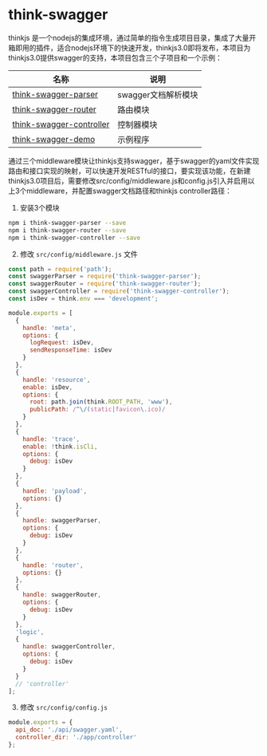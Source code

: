 # think-swagger

thinkjs 是一个nodejs的集成环境，通过简单的指令生成项目目录，集成了大量开箱即用的插件，适合nodejs环境下的快速开发，thinkjs3.0即将发布，本项目为thinkjs3.0提供swagger的支持，本项目包含三个子项目和一个示例：

| 名称 | 说明 |  
| --- | --- |  
| [think-swagger-parser](https://github.com/libery/think-swagger-parser) | swagger文档解析模块 |  
| [think-swagger-router](https://github.com/libery/think-swagger-router) | 路由模块 | 
| [think-swagger-controller](https://github.com/libery/think-swagger-controller) | 控制器模块 | 
| [think-swagger-demo](https://github.com/libery/think-swagger-demo) | 示例程序 | 

通过三个middleware模块让thinkjs支持swagger，基于swagger的yaml文件实现路由和接口实现的映射，可以快速开发RESTful的接口，要实现该功能，在新建thinkjs3.0项目后，需要修改src/config/middleware.js和config.js引入并启用以上3个middleware，并配置swagger文档路径和thinkjs controller路径：

1. 安装3个模块

```sh
npm i think-swagger-parser --save
npm i think-swagger-router --save
npm i think-swagger-controller --save
```
2. 修改 `src/config/middleware.js` 文件  

```js
const path = require('path');
const swaggerParser = require('think-swagger-parser');
const swaggerRouter = require('think-swagger-router');
const swaggerController = require('think-swagger-controller');
const isDev = think.env === 'development';

module.exports = [
  {
    handle: 'meta',
    options: {
      logRequest: isDev,
      sendResponseTime: isDev
    }
  },
  {
    handle: 'resource',
    enable: isDev,
    options: {
      root: path.join(think.ROOT_PATH, 'www'),
      publicPath: /^\/(static|favicon\.ico)/
    }
  },
  {
    handle: 'trace',
    enable: !think.isCli,
    options: {
      debug: isDev
    }
  },
  {
    handle: 'payload',
    options: {}
  },
  {
    handle: swaggerParser,
    options: {
      debug: isDev
    }
  },
  {
    handle: 'router',
    options: {}
  },
  {
    handle: swaggerRouter,
    options: {
      debug: isDev
    }
  },
  'logic',
  {
    handle: swaggerController,
    options: {
      debug: isDev
    }
  }
  // 'controller'
];
```
3. 修改 `src/config/config.js`

```js
module.exports = {
  api_doc: './api/swagger.yaml',
  controller_dir: './app/controller'
};
```


